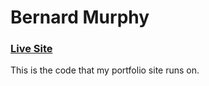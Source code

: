 # Bernard Murphy

### [Live Site](https://bernardmurphy.net)

This is the code that my portfolio site runs on. 
